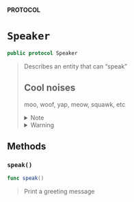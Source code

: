 **PROTOCOL**

# `Speaker`

```swift
public protocol Speaker
```

> Describes an entity that can “speak”
> ## Cool noises
>
>
> moo, woof, yap, meow, squawk, etc
>
>
> <details><summary markdown="span">Note</summary>
>
>
>
> Name must be fun!
>
> </details>
>
>
>
> <details><summary markdown="span">Warning</summary>
>
>
>
> Nyan Nyan Nyan Nyan Nyan
>
> </details>
>
>

## Methods
### `speak()`

```swift
func speak()
```

> Print a greeting message
